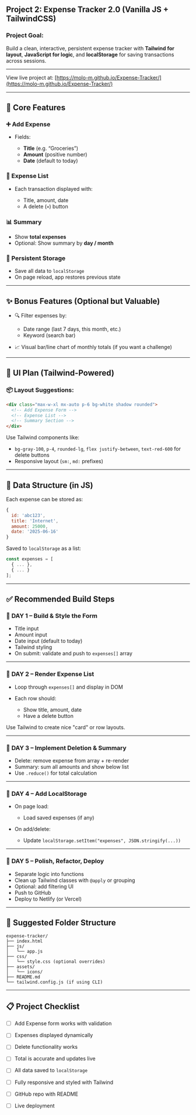 ## Project 2: **Expense Tracker 2.0 (Vanilla JS + TailwindCSS)**

### Project Goal:

Build a clean, interactive, persistent expense tracker with **Tailwind for layout**, **JavaScript for logic**, and **localStorage** for saving transactions across sessions.

---

View live project at: [https://molo-m.github.io/Expense-Tracker/](https://molo-m.github.io/Expense-Tracker/)

---

## 🧩 Core Features

### ➕ Add Expense

* Fields:

  * **Title** (e.g. “Groceries”)
  * **Amount** (positive number)
  * **Date** (default to today)

### 📃 Expense List

* Each transaction displayed with:

  * Title, amount, date
  * A delete (`×`) button

### 📊 Summary

* Show **total expenses**
* Optional: Show summary by **day / month**

### 🧠 Persistent Storage

* Save all data to `localStorage`
* On page reload, app restores previous state

---

## ✨ Bonus Features (Optional but Valuable)

* 🔍 Filter expenses by:

  * Date range (last 7 days, this month, etc.)
  * Keyword (search bar)
* 📈 Visual bar/line chart of monthly totals (if you want a challenge)

---

## 🧱 UI Plan (Tailwind-Powered)

### 📦 Layout Suggestions:

```html
<div class="max-w-xl mx-auto p-6 bg-white shadow rounded">
  <!-- Add Expense Form -->
  <!-- Expense List -->
  <!-- Summary Section -->
</div>
```

Use Tailwind components like:

* `bg-gray-100`, `p-4`, `rounded-lg`, `flex justify-between`, `text-red-600` for delete buttons
* Responsive layout (`sm:`, `md:` prefixes)

---

## 💾 Data Structure (in JS)

Each expense can be stored as:

```js
{
  id: 'abc123',
  title: 'Internet',
  amount: 25000,
  date: '2025-06-16'
}
```

Saved to `localStorage` as a list:

```js
const expenses = [
  { ... },
  { ... }
];
```

---

## ✅ Recommended Build Steps

### 📅 **DAY 1** – Build & Style the Form

* Title input
* Amount input
* Date input (default to today)
* Tailwind styling
* On submit: validate and push to `expenses[]` array

---

### 📅 **DAY 2** – Render Expense List

* Loop through `expenses[]` and display in DOM
* Each row should:

  * Show title, amount, date
  * Have a delete button

Use Tailwind to create nice "card" or row layouts.

---

### 📅 **DAY 3** – Implement Deletion & Summary

* Delete: remove expense from array + re-render
* Summary: sum all amounts and show below list
* Use `.reduce()` for total calculation

---

### 📅 **DAY 4** – Add LocalStorage

* On page load:

  * Load saved expenses (if any)
* On add/delete:

  * Update `localStorage.setItem("expenses", JSON.stringify(...))`

---

### 📅 **DAY 5** – Polish, Refactor, Deploy

* Separate logic into functions
* Clean up Tailwind classes with `@apply` or grouping
* Optional: add filtering UI
* Push to GitHub
* Deploy to Netlify (or Vercel)

---

## 📂 Suggested Folder Structure

```
expense-tracker/
├── index.html
├── js/
│   └── app.js
├── css/
│   └── style.css (optional overrides)
├── assets/
│   └── icons/
├── README.md
└── tailwind.config.js (if using CLI)
```

---

## 📋 Project Checklist

* [ ] Add Expense form works with validation
* [ ] Expenses displayed dynamically
* [ ] Delete functionality works
* [ ] Total is accurate and updates live
* [ ] All data saved to `localStorage`
* [ ] Fully responsive and styled with Tailwind
* [ ] GitHub repo with README
* [ ] Live deployment

